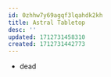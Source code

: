 ```yaml
---
id: 0zhhw7y69agqf3lqahdk2kh
title: Astral Tabletop
desc: ''
updated: 1712731458310
created: 1712731442773
---
```


- dead